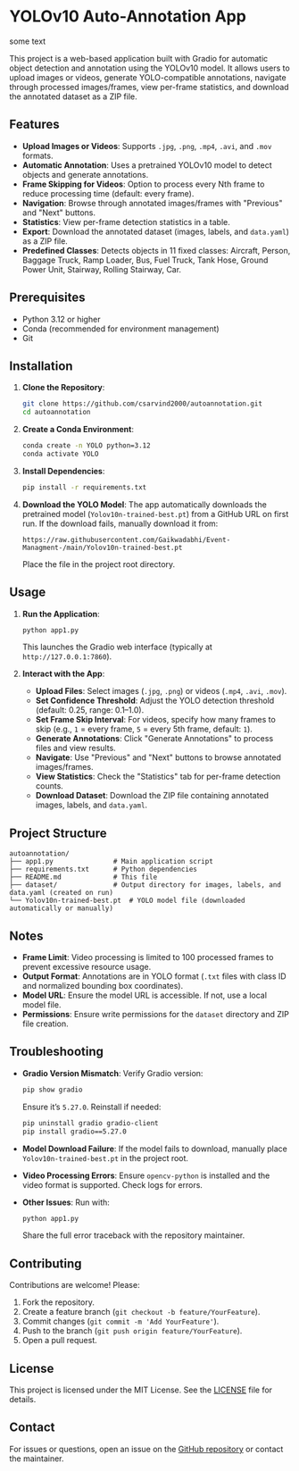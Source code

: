 # YOLOv10 Auto-Annotation App

some text

This project is a web-based application built with Gradio for automatic object detection and annotation using the YOLOv10 model. It allows users to upload images or videos, generate YOLO-compatible annotations, navigate through processed images/frames, view per-frame statistics, and download the annotated dataset as a ZIP file.

## Features
- **Upload Images or Videos**: Supports `.jpg`, `.png`, `.mp4`, `.avi`, and `.mov` formats.
- **Automatic Annotation**: Uses a pretrained YOLOv10 model to detect objects and generate annotations.
- **Frame Skipping for Videos**: Option to process every Nth frame to reduce processing time (default: every frame).
- **Navigation**: Browse through annotated images/frames with "Previous" and "Next" buttons.
- **Statistics**: View per-frame detection statistics in a table.
- **Export**: Download the annotated dataset (images, labels, and `data.yaml`) as a ZIP file.
- **Predefined Classes**: Detects objects in 11 fixed classes: Aircraft, Person, Baggage Truck, Ramp Loader, Bus, Fuel Truck, Tank Hose, Ground Power Unit, Stairway, Rolling Stairway, Car.

## Prerequisites
- Python 3.12 or higher
- Conda (recommended for environment management)
- Git

## Installation

1. **Clone the Repository**:
   ```bash
   git clone https://github.com/csarvind2000/autoannotation.git
   cd autoannotation
   ```

2. **Create a Conda Environment**:
   ```bash
   conda create -n YOLO python=3.12
   conda activate YOLO
   ```

3. **Install Dependencies**:
   ```bash
   pip install -r requirements.txt
   ```

4. **Download the YOLO Model**:
   The app automatically downloads the pretrained model (`Yolov10n-trained-best.pt`) from a GitHub URL on first run. If the download fails, manually download it from:
   ```
   https://raw.githubusercontent.com/Gaikwadabhi/Event-Managment-/main/Yolov10n-trained-best.pt
   ```
   Place the file in the project root directory.

## Usage

1. **Run the Application**:
   ```bash
   python app1.py
   ```
   This launches the Gradio web interface (typically at `http://127.0.0.1:7860`).

2. **Interact with the App**:
   - **Upload Files**: Select images (`.jpg`, `.png`) or videos (`.mp4`, `.avi`, `.mov`).
   - **Set Confidence Threshold**: Adjust the YOLO detection threshold (default: 0.25, range: 0.1–1.0).
   - **Set Frame Skip Interval**: For videos, specify how many frames to skip (e.g., `1` = every frame, `5` = every 5th frame, default: `1`).
   - **Generate Annotations**: Click "Generate Annotations" to process files and view results.
   - **Navigate**: Use "Previous" and "Next" buttons to browse annotated images/frames.
   - **View Statistics**: Check the "Statistics" tab for per-frame detection counts.
   - **Download Dataset**: Download the ZIP file containing annotated images, labels, and `data.yaml`.

## Project Structure
```
autoannotation/
├── app1.py               # Main application script
├── requirements.txt      # Python dependencies
├── README.md             # This file
├── dataset/              # Output directory for images, labels, and data.yaml (created on run)
└── Yolov10n-trained-best.pt  # YOLO model file (downloaded automatically or manually)
```

## Notes
- **Frame Limit**: Video processing is limited to 100 processed frames to prevent excessive resource usage.
- **Output Format**: Annotations are in YOLO format (`.txt` files with class ID and normalized bounding box coordinates).
- **Model URL**: Ensure the model URL is accessible. If not, use a local model file.
- **Permissions**: Ensure write permissions for the `dataset` directory and ZIP file creation.

## Troubleshooting
- **Gradio Version Mismatch**:
  Verify Gradio version:
  ```bash
  pip show gradio
  ```
  Ensure it’s `5.27.0`. Reinstall if needed:
  ```bash
  pip uninstall gradio gradio-client
  pip install gradio==5.27.0
  ```

- **Model Download Failure**:
  If the model fails to download, manually place `Yolov10n-trained-best.pt` in the project root.

- **Video Processing Errors**:
  Ensure `opencv-python` is installed and the video format is supported. Check logs for errors.

- **Other Issues**:
  Run with:
  ```bash
  python app1.py
  ```
  Share the full error traceback with the repository maintainer.

## Contributing
Contributions are welcome! Please:
1. Fork the repository.
2. Create a feature branch (`git checkout -b feature/YourFeature`).
3. Commit changes (`git commit -m 'Add YourFeature'`).
4. Push to the branch (`git push origin feature/YourFeature`).
5. Open a pull request.

## License
This project is licensed under the MIT License. See the [LICENSE](LICENSE) file for details.

## Contact
For issues or questions, open an issue on the [GitHub repository](https://github.com/csarvind2000/autoannotation) or contact the maintainer.
